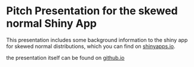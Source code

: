 # Pitch Presentation for the skewed normal Shiny App

This presentation includes some background information to the shiny app for skewed normal distributions, 
which you can find on [shinyapps.io](https://rubberbandman62.shinyapps.io/skewedDistributions/).

the presentation itself can be found on [github.io](http://rubberbandman62.github.io/skewedDistributionsPitch)